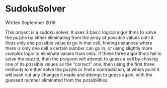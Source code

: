 # SudokuSolver
Written September 2016

This project is a sudoku solver. It uses 3 basic logical algorithms to solve the puzzle by either eliminating 
from the array of possible values until it finds only one possible value to go in that cell, finding instances 
where there is only one cell a certain number can go in, or using slightly more complex logic to eliminate
values from cells. If these three algorithms fail to solve the puzzle, then the program will attempt to guess 
a cell by chosing one of its possible values as the "correct" one, then using the first three methods to either 
solve the puzzle or find a contradiction, at which point it will back out any changes it made and attempt to guess
again, with the guessed number eliminated from the possibilities. 
